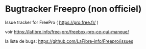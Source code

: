 # Bugtracker Freepro (non officiel)
Issue tracker for FreePro ( https://pro.free.fr/ )

voir https://lafibre.info/free-pro/freebox-pro-ce-qui-manque/

la liste de bugs: https://github.com/LaFibre-info/Freepro/issues



